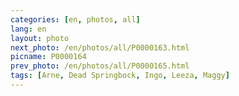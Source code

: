 ```yaml
---
categories: [en, photos, all]
lang: en
layout: photo
next_photo: /en/photos/all/P0000163.html
picname: P0000164
prev_photo: /en/photos/all/P0000165.html
tags: [Arne, Dead Springbock, Ingo, Leeza, Maggy]
---
```

